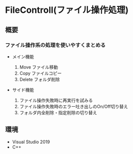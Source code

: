 # FileControll(ファイル操作処理)

## 概要  
### ファイル操作系の処理を使いやすくまとめる  

- メイン機能  
  1. Move ファイル移動  
  1. Copy ファイルコピー  
  1. Delete フォルダ削除  
  
- サイド機能
  1. ファイル操作失敗時に再実行を試みる
  1. ファイル操作失敗時のエラー吐き出しのOn/Off切り替え
  1. フォルダ内全削除・指定削除の切り替え

## 環境  
- Visual Studio 2019
- C++
